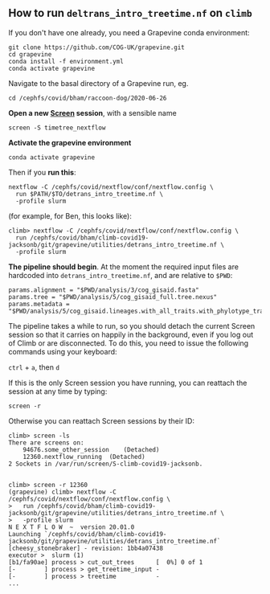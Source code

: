 ## How to run `deltrans_intro_treetime.nf` on `climb`

If you don't have one already, you need a Grapevine conda environment:
```
git clone https://github.com/COG-UK/grapevine.git
cd grapevine
conda install -f environment.yml
conda activate grapevine
```

Navigate to the basal directory of a Grapevine run, eg.

`cd /cephfs/covid/bham/raccoon-dog/2020-06-26`

**Open a new [Screen](https://linuxize.com/post/how-to-use-linux-screen/) session**, with a sensible name

`screen -S timetree_nextflow`

**Activate the grapevine environment**

`conda activate grapevine`

Then if you **run this**:

```
nextflow -C /cephfs/covid/nextflow/conf/nextflow.config \
  run $PATH/$TO/detrans_intro_treetime.nf \
  -profile slurm
```

(for example, for Ben, this looks like):

```
climb> nextflow -C /cephfs/covid/nextflow/conf/nextflow.config \
  run /cephfs/covid/bham/climb-covid19-jacksonb/git/grapevine/utilities/detrans_intro_treetime.nf \
  -profile slurm
```

**The pipeline should begin**. At the moment the required input files are hardcoded into `detrans_intro_treetime.nf`, and are relative to `$PWD`:

```
params.alignment = "$PWD/analysis/3/cog_gisaid.fasta"
params.tree = "$PWD/analysis/5/cog_gisaid_full.tree.nexus"
params.metadata = "$PWD/analysis/5/cog_gisaid.lineages.with_all_traits.with_phylotype_traits.csv"
```

The pipeline takes a while to run, so you should detach the current Screen session so that it carries on happily in the background, even if you log out of Climb or are disconnected. To do this, you need to issue the following commands using your keyboard:

`ctrl` + `a`, then `d`

If this is the only Screen session you have running, you can reattach the session at any time by typing:

`screen -r`

Otherwise you can reattach Screen sessions by their ID:

```
climb> screen -ls
There are screens on:
	94676.some_other_session	(Detached)
	12360.nextflow_running	(Detached)
2 Sockets in /var/run/screen/S-climb-covid19-jacksonb.


climb> screen -r 12360
(grapevine) climb> nextflow -C /cephfs/covid/nextflow/conf/nextflow.config \
>   run /cephfs/covid/bham/climb-covid19-jacksonb/git/grapevine/utilities/detrans_intro_treetime.nf \
>   -profile slurm
N E X T F L O W  ~  version 20.01.0
Launching `/cephfs/covid/bham/climb-covid19-jacksonb/git/grapevine/utilities/detrans_intro_treetime.nf` [cheesy_stonebraker] - revision: 1bb4a07438
executor >  slurm (1)
[b1/fa90ae] process > cut_out_trees      [  0%] 0 of 1
[-        ] process > get_treetime_input -
[-        ] process > treetime           -
...
```






